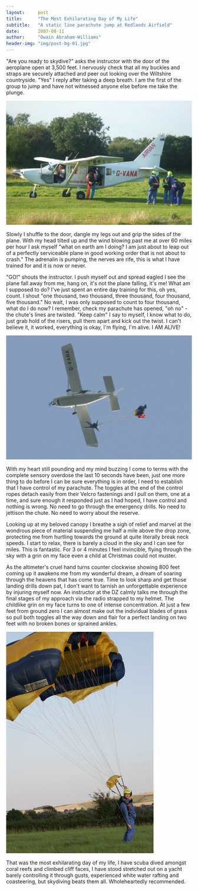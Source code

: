 ```yaml
---
layout:     post
title:      "The Most Exhilarating Day of My Life"
subtitle:   "A static line parachute jump at Redlands Airfield"
date:       2007-08-11
author:     "Owain Abraham-Williams"
header-img: "img/post-bg-01.jpg"
---
```


"Are you ready to skydive?" asks the instructor with the door of the aeroplane open at 3,500 feet. I nervously check that all my buckles and straps are securely attached and peer out looking over the Wiltshire countryside. "Yes" I reply after taking a deep breath. I am the first of the group to jump and have not witnessed anyone else before me take the plunge.

![Climbing aboard the plane](/img/post-01-01.jpg)

Slowly I shuffle to the door, dangle my legs out and grip the sides of the plane. With my head tilted up and the wind blowing past me at over 60 miles per hour I ask myself "what on earth am I doing? I am just about to leap out of a perfectly serviceable plane in good working order that is not about to crash." The adrenalin is pumping, the nerves are rife, this is what I have trained for and it is now or never.

"GO!" shouts the instructor. I push myself out and spread eagled I see the plane fall away from me, hang on, it's not the plane falling, it's me! What am I supposed to do? I've just spent an entire day training for this, oh yes, count. I shout "one thousand, two thousand, three thousand, four thousand, five thousand." No wait, I was only supposed to count to four thousand, what do I do now? I remember, check my parachute has opened, "oh no" - the chute's lines are twisted. "Keep calm" I say to myself, I know what to do, just grab hold of the risers, pull them apart and kick out the twist. I can't believe it, it worked, everything is okay, I'm flying, I'm alive. I AM ALIVE!

![Jumping out of the plane](/img/post-01-02.jpg)

With my heart still pounding and my mind buzzing I come to terms with the complete sensory overdose the last 10 seconds have been, just one more thing to do before I can be sure everything is in order, I need to establish that I have control of my parachute. The toggles at the end of the control ropes detach easily from their Velcro fastenings and I pull on them, one at a time, and sure enough it responded just as I had hoped, I have control and nothing is wrong. No need to go through the emergency drills. No need to jettison the chute. No need to worry about the reserve.

Looking up at my beloved canopy I breathe a sigh of relief and marvel at the wondrous piece of material suspending me half a mile above the drop zone, protecting me from hurtling towards the ground at quite literally break neck speeds. I start to relax, there is barely a cloud in the sky and I can see for miles. This is fantastic. For 3 or 4 minutes I feel invincible, flying through the sky with a grin on my face even a child at Christmas could not muster.

As the altimeter's cruel hand turns counter clockwise showing 800 feet coming up it awakens me from my wonderful dream, a dream of soaring through the heavens that has come true. Time to look sharp and get those landing drills down pat, I don't want to tarnish an unforgettable experience by injuring myself now. An instructor at the DZ calmly talks me through the final stages of my approach via the radio strapped to my helmet. The childlike grin on my face turns to one of intense concentration. At just a few feet from ground zero I can almost make out the individual blades of grass so pull both toggles all the way down and flair for a perfect landing on two feet with no broken bones or sprained ankles.

![Landing back at the DZ](/img/post-01-03.jpg)

That was the most exhilarating day of my life, I have scuba dived amongst coral reefs and climbed cliff faces, I have stood stretched out on a yacht barely controlling it through gusts, experienced white water rafting and coasteering, but skydiving beats them all. Wholeheartedly recommended.